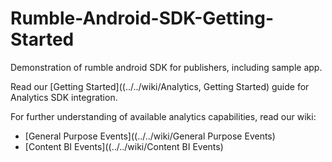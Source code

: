 # Rumble-Android-SDK-Getting-Started
Demonstration of rumble android SDK for publishers, including sample app.

Read our [Getting Started]((../../wiki/Analytics, Getting Started) guide for Analytics SDK integration.

For further understanding of available analytics capabilities, read our wiki:
* [General Purpose Events]((../../wiki/General Purpose Events)
* [Content BI Events]((../../wiki/Content BI Events)


